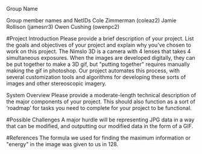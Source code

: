 Group Name

Group member names and NetIDs
Cole Zimmerman (coleaz2)
Jamie Rollison (jamesrr3)
Owen Cushing (owenpc2)

#Project Introduction
Please provide a brief description of your project. List the goals and objectives of your project and explain why you’ve chosen to work on this project.
The Nimslo 3D is a camera with 4 lenses that takes 4 simultaneous exposures. When the images are developed digitally, they can be put together to make a 3D gif, but "putting together" requires manually making the gif in photoshop. Our project automates this process, with several customization tools and algorithms for developing these sorts of images and other stereoscopic imagery.

System Overview
Please provide a moderate-length technical description of the major components of your project. This should also function as a sort of ‘roadmap’ for tasks you need to complete for your project to be functional.

#Possible Challenges
A major hurdle will be representing JPG data in a way that can be modified, and outputting our modified data in the form of a GIF. 

#References
The formula we used for finding the maximum information or "energy" in the image was given to us in 128.
